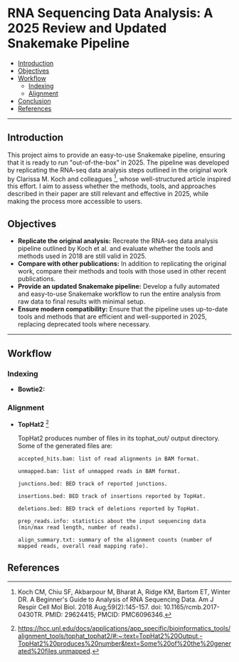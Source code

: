 # RNA Sequencing Data Analysis: A 2025 Review and Updated Snakemake Pipeline

- [Introduction](#introduction)
- [Objectives](#objectives)
- [Workflow](#workflow)
  - [Indexing](#Indexing)
  - [Alignment](#Alignment)
- [Conclusion](#conclusion)
- [References](#references)
---

## Introduction

This project aims to provide an easy-to-use Snakemake pipeline, ensuring that it is ready to run "out-of-the-box" in 2025. The pipeline was developed by replicating the RNA-seq data analysis steps outlined in the original work by Clarissa M. Koch and colleagues [^1], whose well-structured article inspired this effort. I aim to assess whether the methods, tools, and approaches described in their paper are still relevant and effective in 2025, while making the process more accessible to users.

## Objectives

- **Replicate the original analysis:** Recreate the RNA-seq data analysis pipeline outlined by Koch et al. and evaluate whether the tools and methods used in 2018 are still valid in 2025.
- **Compare with other publications:** In addition to replicating the original work, compare their methods and tools with those used in other recent publications.
- **Provide an updated Snakemake pipeline:** Develop a fully automated and easy-to-use Snakemake workflow to run the entire analysis from raw data to final results with minimal setup.
- **Ensure modern compatibility:** Ensure that the pipeline uses up-to-date tools and methods that are efficient and well-supported in 2025, replacing deprecated tools where necessary.
---
## Workflow

  ### Indexing

  - **Bowtie2:**

  ### Alignment

  - **TopHat2** [^2]

    TopHat2 produces number of files in its tophat_out/ output directory. Some of the generated files are:
    ```
    accepted_hits.bam: list of read alignments in BAM format.

    unmapped.bam: list of unmapped reads in BAM format.

    junctions.bed: BED track of reported junctions.

    insertions.bed: BED track of insertions reported by TopHat.

    deletions.bed: BED track of deletions reported by TopHat.

    prep_reads.info: statistics about the input sequencing data (min/max read length, number of reads).

    align_summary.txt: summary of the alignment counts (number of mapped reads, overall read mapping rate).
    ```

## References
[^1]: Koch CM, Chiu SF, Akbarpour M, Bharat A, Ridge KM, Bartom ET, Winter DR. A Beginner's Guide to Analysis of RNA Sequencing Data. Am J Respir Cell Mol Biol. 2018 Aug;59(2):145-157. doi: 10.1165/rcmb.2017-0430TR. PMID: 29624415; PMCID: PMC6096346.
[^2]: https://hcc.unl.edu/docs/applications/app_specific/bioinformatics_tools/alignment_tools/tophat_tophat2/#:~:text=TopHat2%20Output,-TopHat2%20produces%20number&text=Some%20of%20the%20generated%20files,unmapped.

